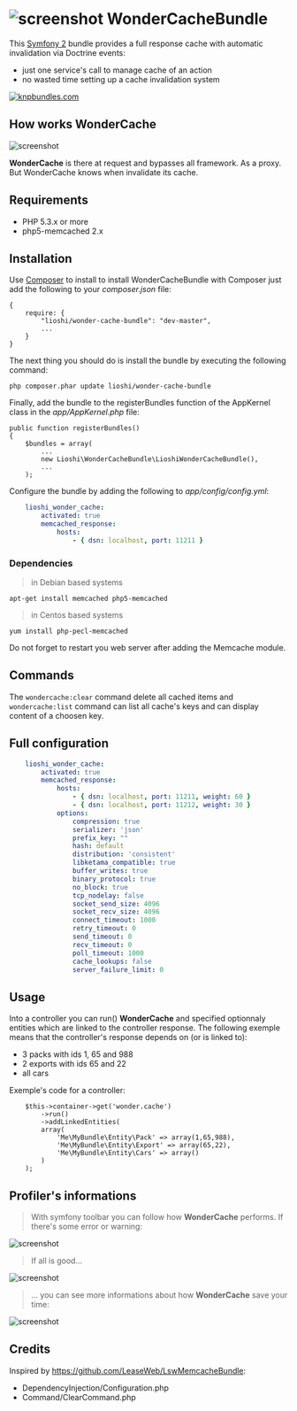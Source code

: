 ![screenshot](https://raw.github.com/lioshi/WonderCacheBundle/master/Resources/images/icon_.png) WonderCacheBundle 
=================
This [Symfony 2](http://symfony.com) bundle provides a full response cache with automatic invalidation via Doctrine events:
- just one service's call to manage cache of an action
- no wasted time setting up a cache invalidation system

[![knpbundles.com](http://knpbundles.com/lioshi/WonderCacheBundle/badge-short)](http://knpbundles.com/lioshi/WonderCacheBundle)

## How works **WonderCache**
![screenshot](https://raw.github.com/lioshi/WonderCacheBundle/master/Resources/images/wondercache_workflow.png)

**WonderCache** is there at request and bypasses all framework. As a proxy. 
But WonderCache knows when invalidate its cache.

## Requirements
- PHP 5.3.x or more
- php5-memcached 2.x

## Installation
Use [Composer](http://getcomposer.org/) to install to install WonderCacheBundle with Composer just add the following to your _composer.json_ file:

    {
        require: {
            "lioshi/wonder-cache-bundle": "dev-master",
            ...
        }
    }

The next thing you should do is install the bundle by executing the following command:

    php composer.phar update lioshi/wonder-cache-bundle

Finally, add the bundle to the registerBundles function of the AppKernel class in the _app/AppKernel.php_ file:

    public function registerBundles()
    {
        $bundles = array(
            ...
            new Lioshi\WonderCacheBundle\LioshiWonderCacheBundle(),
            ...
        );

Configure the bundle by adding the following to _app/config/config.yml_:

```yml
    lioshi_wonder_cache:
        activated: true
        memcached_response:
            hosts: 
                - { dsn: localhost, port: 11211 }
```

### Dependencies
>in Debian based systems
    
    apt-get install memcached php5-memcached

>in Centos based systems
   
    yum install php-pecl-memcached 

Do not forget to restart you web server after adding the Memcache module. 

## Commands
The ```wondercache:clear``` command delete all cached items and ```wondercache:list``` command can list all cache's keys and can display content of a choosen key.

## Full configuration
```yml
    lioshi_wonder_cache:
        activated: true
        memcached_response:
            hosts: 
                - { dsn: localhost, port: 11211, weight: 60 }
                - { dsn: localhost, port: 11212, weight: 30 }
            options:
                compression: true
                serializer: 'json'
                prefix_key: ""
                hash: default
                distribution: 'consistent'
                libketama_compatible: true
                buffer_writes: true
                binary_protocol: true
                no_block: true
                tcp_nodelay: false
                socket_send_size: 4096
                socket_recv_size: 4096
                connect_timeout: 1000
                retry_timeout: 0
                send_timeout: 0
                recv_timeout: 0
                poll_timeout: 1000
                cache_lookups: false
                server_failure_limit: 0
```

## Usage
Into a controller you can run() **WonderCache** and specified optionnaly entities which are linked to the controller response.
The following exemple means that the controller's response depends on (or is linked to):
- 3 packs with ids 1, 65 and 988
- 2 exports with ids 65 and 22
- all cars

Exemple's code for a controller:

        $this->container->get('wonder.cache')
            ->run()
            ->addLinkedEntities(
            array(
                'Me\MyBundle\Entity\Pack' => array(1,65,988), 
                'Me\MyBundle\Entity\Export' => array(65,22),
                'Me\MyBundle\Entity\Cars' => array()
            )
        );

## Profiler's informations
> With symfony toolbar you can follow how **WonderCache** performs. 
> If there's some error or warning:

![screenshot](https://raw.github.com/lioshi/WonderCacheBundle/master/Resources/images/wondercache_toolbar_errors.png)

>If all is good...

![screenshot](https://raw.github.com/lioshi/WonderCacheBundle/master/Resources/images/wondercache_toolbar_infos.png)

>... you can see more informations about how **WonderCache** save your time:

![screenshot](https://raw.github.com/lioshi/WonderCacheBundle/master/Resources/images/wondercache_profiler_infos.png)

## Credits
Inspired by https://github.com/LeaseWeb/LswMemcacheBundle:
- DependencyInjection/Configuration.php
- Command/ClearCommand.php


